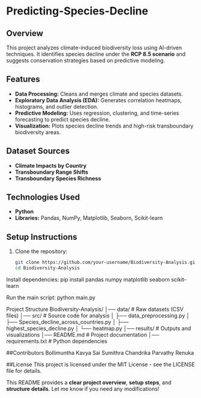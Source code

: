 # Predicting-Species-Decline

## Overview  
This project analyzes climate-induced biodiversity loss using AI-driven techniques. It identifies species decline under the **RCP 8.5 scenario** and suggests conservation strategies based on predictive modeling.  

## Features  
- **Data Processing:** Cleans and merges climate and species datasets.  
- **Exploratory Data Analysis (EDA):** Generates correlation heatmaps, histograms, and outlier detection.  
- **Predictive Modeling:** Uses regression, clustering, and time-series forecasting to predict species decline.  
- **Visualization:** Plots species decline trends and high-risk transboundary biodiversity areas.  

## Dataset Sources  
- **Climate Impacts by Country**  
- **Transboundary Range Shifts**  
- **Transboundary Species Richness**  

## Technologies Used  
- **Python**  
- **Libraries:** Pandas, NumPy, Matplotlib, Seaborn, Scikit-learn  

## Setup Instructions  
1. Clone the repository:  
   ```bash
   git clone https://github.com/your-username/Biodiversity-Analysis.git
   cd Biodiversity-Analysis

Install dependencies:
pip install pandas numpy matplotlib seaborn scikit-learn  


Run the main script:
python main.py

Project Structure
Biodiversity-Analysis/
│── data/                     # Raw datasets (CSV files)
│── src/                      # Source code for analysis
│   ├── data_preprocessing.py
│   ├── Species_decline_across_countries.py
│   ├── highest_species_decline.py
│   └── heatmap.py
│── results/                   # Outputs and visualizations
│── README.md                  # Project documentation
│── requirements.txt            # Python dependencies


##Contributors
Bollimuntha Kavya Sai
Sumithra
Chandrika
Parvathy
Renuka



##License
This project is licensed under the MIT License - see the LICENSE file for details.

This README provides a **clear project overview**, **setup steps**, and **structure details**. Let me know if you need any modifications!

